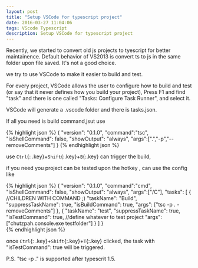 ```yaml
---
layout: post
title: "Setup VSCode for typescript project"
date: 2016-03-27 11:04:06
tags: VScode Typescript
description: Setup VSCode for typescript project
---
```


Recently, we started to convert old js projects to tyescript for better maintainence. Default behavior of VS2013 is convert ts to js in the same folder upon file saved. It's not a good choice.

we try to use VSCode to make it easier to build and test.

For every project, VSCode allows the user to configure how to build and test (or say that it never defines how you build your project), Press F1 and find "task" and there is one called "Tasks: Configure Task Runner", and select it.

VSCode will generate a .vscode folder and there is tasks.json.

If all you need is build command,jsut use

{% highlight json %}
{
	"version": "0.1.0",
    "command":"tsc",
	"isShellCommand": false,
	"showOutput": "always",
    "args":[".","-p","--removeComments"]
}
{% endhighlight json %}

use `Ctrl`{: .key}+`Shift`{:.key}+`B`{:.key} can trigger the build,
 
 

if you need you project can be tested upon the hotkey , can use the config like

{% highlight json %}
{
	"version": "0.1.0",
    "command":"cmd",
	"isShellCommand": false,
	"showOutput": "always",
    "args":["/C"],
    "tasks": [
        {
             //CHILDREN WITH COMMAND ;)
            "taskName": "Build",
            "suppressTaskName": true,
            "isBuildCommand": true,
            "args": ["tsc -p . -removeComments"]
        },
        {
            "taskName": "test",
            "suppressTaskName": true,
            "isTestCommand": true,
            //define whatever to test project
            "args": ["chutzpah.console.exe testfolder"]
        }
    ]
}  
{% endhighlight json %}

once `Ctrl`{: .key}+`Shift`{:.key}+`T`{:.key} clicked, the task with  "isTestCommand": true will be triggered. 

P.S. "tsc -p ." is supported after typescrit 1.5.